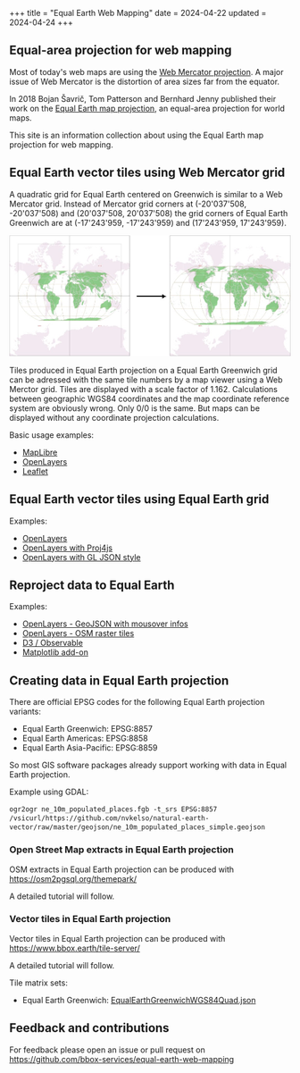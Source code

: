 +++
title = "Equal Earth Web Mapping"
date = 2024-04-22
updated = 2024-04-24
+++

## Equal-area projection for web mapping

Most of today's web maps are using the [Web Mercator projection](https://en.wikipedia.org/wiki/Web_Mercator_projection). A major issue of Web Mercator is the distortion of area sizes far from the equator.

In 2018 Bojan Šavrič, Tom Patterson and Bernhard Jenny published their work on the [Equal Earth map projection](https://www.equal-earth.com/), an equal-area projection for world maps.

This site is an information collection about using the Equal Earth map projection for web mapping.


## Equal Earth vector tiles using Web Mercator grid

A quadratic grid for Equal Earth centered on Greenwich is similar to a Web Mercator grid.
Instead of Mercator grid corners at (-20'037'508, -20'037'508) and (20'037'508, 20'037'508)
the grid corners of Equal Earth Greenwich are at (-17'243'959, -17'243'959) and (17'243'959, 17'243'959).

![grid diagram](/gridscale.jpg)

Tiles produced in Equal Earth projection on a Equal Earth Greenwich grid can be adressed with
the same tile numbers by a map viewer using a Web Merctor grid. Tiles are displayed with a scale 
factor of 1.162. Calculations between geographic WGS84 coordinates and the map coordinate reference system are obviously wrong.
Only 0/0 is the same. But maps can be displayed without any coordinate projection calculations.

Basic usage examples:
* [MapLibre](/maplibre)
* [OpenLayers](/openlayers)
* [Leaflet](/leaflet)


## Equal Earth vector tiles using Equal Earth grid

Examples:
* [OpenLayers](/ol-equal)
* [OpenLayers with Proj4js](/ol-equal-proj)
* [OpenLayers with GL JSON style](/ol-equal-styled)


## Reproject data to Equal Earth

Examples:
* [OpenLayers - GeoJSON with mousover infos](/ol-geojson)
* [OpenLayers - OSM raster tiles](/ol-osm-proj)
* [D3 / Observable](https://observablehq.com/@d3/equal-earth)
* [Matplotlib add-on](https://dneuman.github.io/EqualEarth/)


## Creating data in Equal Earth projection

There are official EPSG codes for the following Equal Earth projection variants:
* Equal Earth Greenwich: EPSG:8857
* Equal Earth Americas: EPSG:8858
* Equal Earth Asia-Pacific: EPSG:8859

So most GIS software packages already support working with data in Equal Earth projection.

Example using GDAL:

```
ogr2ogr ne_10m_populated_places.fgb -t_srs EPSG:8857 /vsicurl/https://github.com/nvkelso/natural-earth-vector/raw/master/geojson/ne_10m_populated_places_simple.geojson
```

### Open Street Map extracts in Equal Earth projection

OSM extracts in Equal Earth projection can be produced with <https://osm2pgsql.org/themepark/>

A detailed tutorial will follow.

### Vector tiles in Equal Earth projection

Vector tiles in Equal Earth projection can be produced with <https://www.bbox.earth/tile-server/>

A detailed tutorial will follow.

Tile matrix sets:
* Equal Earth Greenwich: [EqualEarthGreenwichWGS84Quad.json](https://github.com/bbox-services/assets/raw/main/ne-extracts/EqualEarthGreenwichWGS84Quad.json)


## Feedback and contributions

For feedback please open an issue or pull request on <https://github.com/bbox-services/equal-earth-web-mapping>
